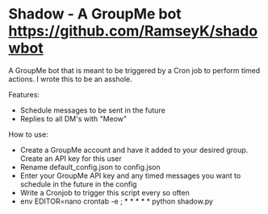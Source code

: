 Shadow - A GroupMe bot
https://github.com/RamseyK/shadowbot
=======

A GroupMe bot that is meant to be triggered by a Cron job to perform timed actions.
I wrote this to be an asshole.

Features:
* Schedule messages to be sent in the future
* Replies to all DM's with "Meow"

How to use:
* Create a GroupMe account and have it added to your desired group. Create an API key for this user
* Rename default_config.json to config.json
* Enter your GroupMe API key and any timed messages you want to schedule in the future in the config
* Write a Cronjob to trigger this script every so often
* env EDITOR=nano crontab -e ; * * * * * python shadow.py

